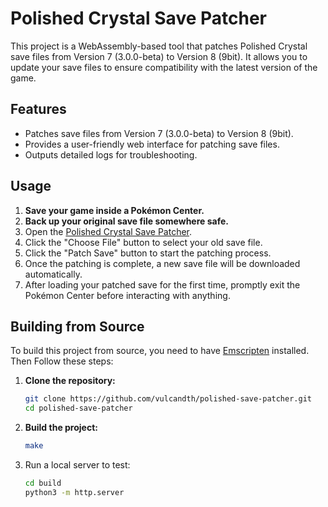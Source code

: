 # Polished Crystal Save Patcher

This project is a WebAssembly-based tool that patches Polished Crystal save files from Version 7 (3.0.0-beta) to Version 8 (9bit). It allows you to update your save files to ensure compatibility with the latest version of the game.

## Features

- Patches save files from Version 7 (3.0.0-beta) to Version 8 (9bit).
- Provides a user-friendly web interface for patching save files.
- Outputs detailed logs for troubleshooting.

## Usage

1. **Save your game inside a Pokémon Center.**
2. **Back up your original save file somewhere safe.**
3. Open the [Polished Crystal Save Patcher](https://vulcandth.github.io/polished-save-patcher/).
4. Click the "Choose File" button to select your old save file.
5. Click the "Patch Save" button to start the patching process.
6. Once the patching is complete, a new save file will be downloaded automatically.
7. After loading your patched save for the first time, promptly exit the Pokémon Center before interacting with anything.

## Building from Source

To build this project from source, you need to have [Emscripten](https://emscripten.org/) installed. 
Then Follow these steps:

1. **Clone the repository:**
   ```sh
   git clone https://github.com/vulcandth/polished-save-patcher.git
   cd polished-save-patcher
   ```

2. **Build the project:**
   ```sh
   make
   ```

3. Run a local server to test:
   ```sh
   cd build
   python3 -m http.server
   ```
